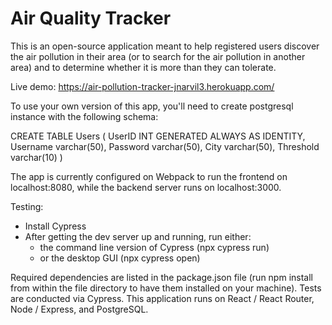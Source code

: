 # Air Quality Tracker

This is an open-source application meant to help registered users discover the air pollution in their area (or to search for the air pollution in another area) and to determine whether it is more than they can tolerate.

Live demo: https://air-pollution-tracker-jnarvil3.herokuapp.com/

To use your own version of this app, you'll need to create postgresql instance with the following schema:

CREATE TABLE Users (
    UserID INT GENERATED ALWAYS AS IDENTITY,
    Username varchar(50),
    Password varchar(50),
    City varchar(50),
    Threshold varchar(10)
)

The app is currently configured on Webpack to run the frontend on localhost:8080, while the backend server runs on localhost:3000.

Testing:
- Install Cypress
- After getting the dev server up and running, run either:
    - the command line version of Cypress (npx cypress run)
    - or the desktop GUI (npx cypress open) 

Required dependencies are listed in the package.json file (run npm install from within the file directory to have them installed on your machine). Tests are conducted via Cypress. This application runs on React / React Router, Node / Express, and PostgreSQL.

